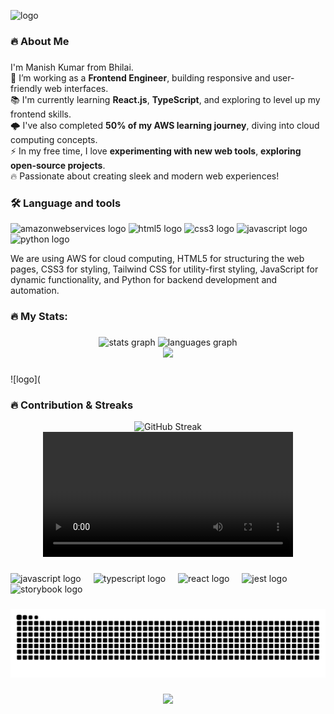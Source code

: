 ![logo](https://github.com/kumarmanish562/kumarmanish562/blob/main/banner%2B(1).gif)





<h3 align="left">🔥 About Me</h3>

###

<p align="left">
  I'm Manish Kumar from Bhilai. <br>
  🔭 I’m working as a <strong>Frontend Engineer</strong>, building responsive and user-friendly web interfaces. <br>
  📚 I'm currently learning <strong>React.js</strong>, <strong>TypeScript</strong>, and exploring to level up my frontend skills. <br>
  🌩️ I've also completed <strong>50% of my AWS learning journey</strong>, diving into cloud computing concepts. <br>
  ⚡ In my free time, I love <strong>experimenting with new web tools</strong>, <strong>exploring open-source projects</strong>. <br>
  🔥 Passionate about creating sleek and modern web experiences!
</p>

<h3 align="left">🛠 Language and tools</h3>

<div align="left">
  <img src="https://cdn.jsdelivr.net/gh/devicons/devicon/icons/amazonwebservices/amazonwebservices-line-wordmark.svg" height="40" alt="amazonwebservices logo" />
  <img src="https://cdn.jsdelivr.net/gh/devicons/devicon/icons/html5/html5-original-wordmark.svg" height="40" alt="html5 logo" />
  <img src="https://cdn.jsdelivr.net/gh/devicons/devicon/icons/css3/css3-original-wordmark.svg" height="40" alt="css3 logo" />
  <img src="https://cdn.jsdelivr.net/gh/devicons/devicon/icons/javascript/javascript-original.svg" height="40" alt="javascript logo" />
  <img src="https://cdn.jsdelivr.net/gh/devicons/devicon/icons/python/python-original-wordmark.svg" height="40" alt="python logo" />
  
  <p>We are using AWS for cloud computing, HTML5 for structuring the web pages, CSS3 for styling, Tailwind CSS for utility-first styling, JavaScript for dynamic functionality, and Python for backend development and automation.</p>
</div>

<h3 align="left">🔥 My Stats:</h3>

###

<div align="center">
  <img src="https://github-readme-stats.vercel.app/api?username=kumarmanish562&hide_title=false&hide_rank=false&show_icons=true&include_all_commits=true&count_private=true&disable_animations=false&theme=dracula&locale=en&hide_border=false&order=1" height="150" alt="stats graph" />
  <img src="https://github-readme-stats.vercel.app/api/top-langs?username=kumarmanish562&locale=en&hide_title=false&layout=compact&card_width=320&langs_count=5&theme=dracula&hide_border=false&order=2" height="150" alt="languages graph" />
</div>

<div align="center">
  <img height="200" src="https://cdn-images-1.medium.com/fit/t/1600/480/1*VMmvImch6VU5pc2VktY1uw.gif" />
</div>

###
![logo](
<h3 align="left">🔥 Contribution & Streaks</h3>

<div align="center">
  <!-- Contribution graph -->
  <img src="https://github-readme-streak-stats.herokuapp.com/?user=kumarmanish562&theme=dracula&hide_border=false&date_format=M%20j%5B%2C%20Y%5D" alt="GitHub Streak" />
</div>

<div align="center">
  <!-- Video -->
  <video height="200" controls>
    <source src="https://cdn.pixabay.com/video/2024/05/20/212818_large.mp4" type="video/mp4" />
    Your browser does not support the video tag.
  </video>
</div>

###

<div align="left">
  <img src="https://cdn.jsdelivr.net/gh/devicons/devicon/icons/javascript/javascript-original.svg" height="40" alt="javascript logo"  />
  <img width="12" />
  <img src="https://cdn.jsdelivr.net/gh/devicons/devicon/icons/typescript/typescript-original.svg" height="40" alt="typescript logo"  />
  <img width="12" />
  <img src="https://cdn.jsdelivr.net/gh/devicons/devicon/icons/react/react-original.svg" height="40" alt="react logo"  />
  <img width="12" />
  <img src="https://cdn.jsdelivr.net/gh/devicons/devicon/icons/jest/jest-plain.svg" height="40" alt="jest logo"  />
  <img width="12" />
  <img src="https://cdn.jsdelivr.net/gh/devicons/devicon/icons/storybook/storybook-original.svg" height="40" alt="storybook logo"  />
</div>

###

<img src="https://raw.githubusercontent.com/kumarmanish562/kumarmanish562/output/snake.svg" alt="Snake animation" />

###

<div align="center">
  <img height="200" src="https://www.pi-top.com/hs-fs/hubfs/social-suggested-images/Further%20minimized.gif?width=360&name=Further%20minimized.gif" />
</div>
